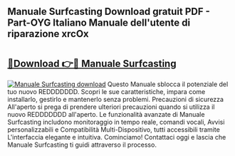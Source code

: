 ## Manuale Surfcasting Download gratuit PDF - Part-OYG Italiano Manuale dell'utente di riparazione xrcOx

# <h2><a href="http://dfg5in.blite.top/?on=Manuale+Surfcasting">🔗Download 👉🔴 Manuale Surfcasting</a></h2>

[![Manuale Surfcasting download](https://i.imgur.com/lujVjoI.png)](http://dfg5in.blite.top/?on=Manuale+Surfcasting)
Questo Manuale sblocca il potenziale del tuo nuovo REDDDDDDD. Scopri le sue caratteristiche, impara come installarlo, gestirlo e mantenerlo senza problemi. Precauzioni di sicurezza All'aperto si prega di prendere ulteriori precauzioni quando si utilizza il nuovo REDDDDDDD all'aperto. Le funzionalità avanzate di Manuale Surfcasting includono monitoraggio in tempo reale, comandi vocali, Avvisi personalizzabili e Compatibilità Multi-Dispositivo, tutti accessibili tramite L'interfaccia elegante e intuitiva. Cominciamo! Contattaci oggi e lascia che Manuale Surfcasting ti guidi attraverso il processo.
